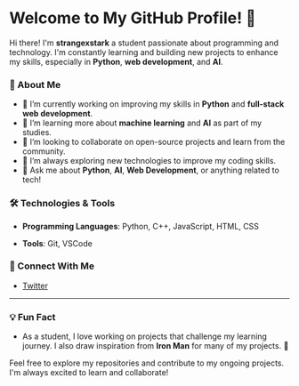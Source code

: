 # Welcome to My GitHub Profile! 👋

Hi there! I'm **strangexstark** a student passionate about programming and technology. I'm constantly learning and building new projects to enhance my skills, especially in **Python**, **web development**, and **AI**.

### 🚀 About Me
- 🔭 I’m currently working on improving my skills in **Python** and **full-stack web development**.
- 🌱 I’m learning more about **machine learning** and **AI** as part of my studies.
- 👯 I’m looking to collaborate on open-source projects and learn from the community.
- 🤔 I’m always exploring new technologies to improve my coding skills.
- 💬 Ask me about **Python**, **AI**, **Web Development**, or anything related to tech!


### 🛠️ Technologies & Tools
- **Programming Languages**: Python, C++, JavaScript, HTML, CSS

- **Tools**: Git, VSCode

### 🔗 Connect With Me
- [Twitter](https://x.com/strangexstark)


---

### 💡 Fun Fact
- As a student, I love working on projects that challenge my learning journey. I also draw inspiration from **Iron Man** for many of my projects. 🦾

Feel free to explore my repositories and contribute to my ongoing projects. I'm always excited to learn and collaborate!
